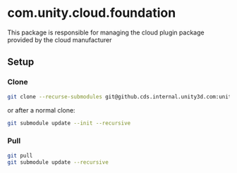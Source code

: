 # com.unity.cloud.foundation

This package is responsible for managing the cloud plugin package provided by the cloud manufacturer

## Setup

### Clone

```sh
git clone --recurse-submodules git@github.cds.internal.unity3d.com:unity/com.unity.cloud.foundation.git
```

or after a normal clone:

```sh
git submodule update --init --recursive
```

### Pull

```sh
git pull
git submodule update --recursive
```


